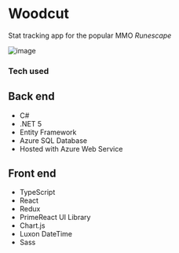 # Woodcut

Stat tracking app for the popular MMO _Runescape_

![image](https://user-images.githubusercontent.com/42755431/135703408-dcda7154-c43e-41c4-8177-53bda1a4cbed.png)

### Tech used

## Back end

- C#
- .NET 5
- Entity Framework
- Azure SQL Database
- Hosted with Azure Web Service

## Front end

- TypeScript
- React
- Redux
- PrimeReact UI Library
- Chart.js
- Luxon DateTime
- Sass
